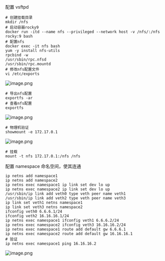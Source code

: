 配置 vsftpd
```shell
# 创建挂载目录
mkdir /nfs
# 启动容器rocky9
docker run -itd --name nfs --privileged --network host -v /nfs/:/nfs rocky:9 bash
# 配置nfs
docker exec -it nfs bash
yum -y install nfs-utils
rpcbind -w
/usr/sbin/rpc.nfsd 
/usr/sbin/rpc.mountd 
# 修改nfs配置文件
vi /etc/exports
```
![image.png](https://gitee.com/zhaojiedong/img/raw/master/20240813214313.png)

```shell
# 导出nfs配置
exportfs -ar
# 查看nfs配置
exportfs
```
![image.png](https://gitee.com/zhaojiedong/img/raw/master/20240813214407.png)
```shell
# 物理机验证
showmount -e 172.17.0.1
```
![image.png](https://gitee.com/zhaojiedong/img/raw/master/20240813214512.png)
```shell
# 挂载
mount -t nfs 172.17.0.1:/nfs /nfs
```

配置 namespace 命名空间，使其连通

```shell
ip netns add namespace1
ip netns add namespace2
ip netns exec namespace1 ip link set dev lo up
ip netns exec namespace2 ip link set dev lo up
/usr/sbin/ip link add veth0 type veth peer name veth1
/usr/sbin/ip link add veth2 type veth peer name veth3
ip link set veth1 netns namespace1
ip link set veth3 netns namespace2
ifconfig veth0 6.6.6.1/24
ifconfig veth2 16.16.16.1/24
ip netns exec namespace1 ifconfig veth1 6.6.6.2/24
ip netns exec namespace2 ifconfig veth3 16.16.16.2/24
ip netns exec namespace1 route add default gw 6.6.6.1
ip netns exec namespace2 route add default gw 16.16.16.1
# 验证
ip netns exec namespace1 ping 16.16.16.2
```

![image.png](https://gitee.com/zhaojiedong/img/raw/master/20240813214705.png)
